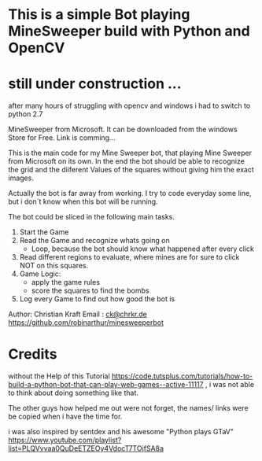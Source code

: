 # This is a simple Bot playing MineSweeper build with Python and OpenCV
# still under construction ...
after many hours of struggling with opencv and windows i had to switch to python 2.7

MineSweeper from Microsoft. It can be downloaded from the windows Store
for Free. Link is comming...


This is the main code for my Mine Sweeper bot, that playing Mine Sweeper
from Microsoft on its own. In the end the bot should be able to recognize the
grid and the diiferent Values of the squares without giving him the exact images.

Actually the bot is far away from working. I try to code everyday some line, but
i don´t know when this bot will be running.

The bot could be sliced in the following main tasks.

1. Start the Game
2. Read the Game and recognize whats going on
   - Loop, because the bot should know what happened after every click
3. Read different regions to evaluate, where mines are for sure to click NOT on
   this squares.
4. Game Logic:
   - apply the game rules
   - score the squares to find the bombs
5. Log every Game to find out how good the bot is

Author: Christian Kraft
Email : ck@chrkr.de
https://github.com/robinarthur/minesweeperbot


# Credits
without the Help of this Tutorial https://code.tutsplus.com/tutorials/how-to-build-a-python-bot-that-can-play-web-games--active-11117 ,
i was not able to think about doing something like that.

The other guys how helped me out were not forget, the names/ links were be copied
when i have the time for.

i was also inspired by sentdex and his awesome "Python plays GTaV"
https://www.youtube.com/playlist?list=PLQVvvaa0QuDeETZEOy4VdocT7TOjfSA8a
